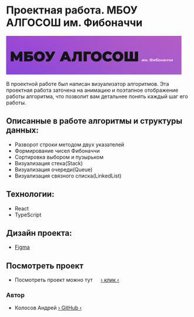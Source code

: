 # Проектная работа. МБОУ АЛГОСОШ им. Фибоначчи
![preview](README_static/preview.png)

В проектной работе был написан визуализатор алгоритмов. Эта проектная работа заточена на анимацию и поэтапное отображение работы алгоритма, что позволит вам детальнее понять каждый шаг его работы.

## Описанные в работе алгоритмы и структуры данных:

* Разворот строки методом двух указателей
* Формирование чисел Фибоначчи
* Сортировка выбором и пузырьком
* Визуализация стека(Stack)
* Визуализация очереди(Queue)
* Визуализация связного списка(LinkedList)

## Технологии:

* React
* TypeScript

## Дизайн проекта:
* [Figma](https://www.figma.com/file/RIkypcTQN5d37g7RRTFid0/Algososh_external_link?node-id=0%3A1) 

## Посмотреть проект

* Посмотреть проект можно тут &emsp; [&rsaquo; клик &lsaquo;](https://andreikolosov.github.io/algososh/)


### Автор
* Колосов Андрей [&rsaquo; GitHub &lsaquo;](https://github.com/AndreiKolosov)